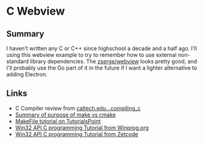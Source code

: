 # C Webview

## Summary

I haven't written any C or C++ since highschool a decade and a half ago. I'll using this webview example to try to remember how to use external non-standard library dependencies. The [zserge/webview](https://github.com/zserge/webview) looks pretty good, and I'll probably use the Go part of it in the future if I want a lighter alternative to adding Electron.

## Links
 - C Compiler review from [caltech.edu...compiling\_c](http://courses.cms.caltech.edu/cs11/material/c/mike/misc/compiling_c.html)
 - [Summary of purpose of make vs cmake](https://stackoverflow.com/questions/39761924/understanding-roles-of-cmake-make-and-gcc?rq=1)
 - [MakeFile tutorial on TutorialsPoint](https://www.tutorialspoint.com/makefile/makefile_example.htm)
 - [Win32 API C programming Tutorial from Winprog.org](http://www.winprog.org/tutorial/start.html)
 - [Win32 API C programming Tutorial from Zetcode](http://zetcode.com/gui/winapi/)
